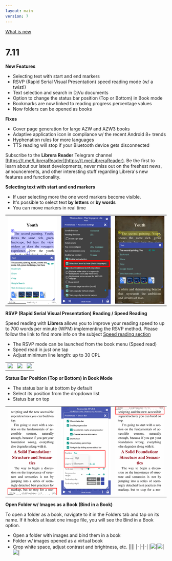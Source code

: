 ```yaml
---
layout: main
version: 7
---
```

[What is new](/wiki/what-is-new)

# 7.11

**New Features**

* Selecting text with start and end markers
* RSVP (Rapid Serial Visual Presentation) speed reading mode (w/ a twist!)
* Text selection and search in DjVu documents
* Option to change the status bar position (Top or Bottom) in Book mode
* Bookmarks are now linked to reading progress percentage values
* Now folders can be opened as books

**Fixes**

* Cover page generation for large AZW and AZW3 books
* Adaptive application icon in compliance w/ the recent Android 8+ trends
* Hyphenation rules for more languages
* TTS reading will stop if your Bluetooth device gets disconnected

Subscribe to the __Librera Reader__ Telegram channel [https://t.me/LibreraReader](https://t.me/LibreraReader). Be the first to learn about our latest developments, never miss out on the freshest news, announcements, and other interesting stuff regarding Librera's new features and functionality.

**Selecting text with start and end markers**

* If user selecting more the one word markers become visible.
* It's possible to select text **by letters** or **by words**
* You can move markers in real time

||||
|-|-|-|
|![](4.png)|![](5.png)|![](6.png)|


**RSVP (Rapid Serial Visual Presentation) Reading / Speed Reading**

Speed reading with __Librera__ allows you to improve your reading speed to up to 700 words per minute (WPM) implementing the RSVP method.
Please follow the link to find more info on the subject  [Speed reading section](/wiki/manual/Rapid-Serial-Visual-Presentation/)


* The RSVP mode can be launched from the book menu (Speed read)
* Speed read in just one tap
* Adjust minimum line length: up to 30 CPL

||||
|-|-|-|
|![](/wiki/manual/Rapid-Serial-Visual-Presentation/1.png)|![](/wiki/manual/Rapid-Serial-Visual-Presentation/2.png)|![](/wiki/manual/Rapid-Serial-Visual-Presentation/3.png)|

**Status Bar Position (Top or Bottom) in Book Mode**

* The status bar is at bottom by default
* Select its position from the dropdown list
* Status bar on top

||||
|-|-|-|
|![](1.png)|![](2.png)|![](3.png)|


**Open Folder w/ Images as a Book (Bind in a Book)**

To open a folder as a book, navigate to it in the Folders tab and tap on its name. If it holds at least one image file, you will see the Bind in a Book option.


* Open a folder with images and bind them in a book
* Folder w/ images opened as a virtual book 
* Crop white space, adjust contrast and brightness, etc.
||||
|-|-|-|
|![](/wiki/manual/Open-Folder-With-Images-As-A-Book/1.png)|![](/wiki/manual/Open-Folder-With-Images-As-A-Book/2.png)|![](/wiki/manual/Open-Folder-With-Images-As-A-Book/3.png)|




